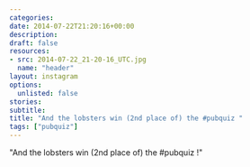 ```yaml
---
categories:
date: 2014-07-22T21:20:16+00:00
description:
draft: false
resources:
- src: 2014-07-22_21-20-16_UTC.jpg
  name: "header"
layout: instagram
options:
  unlisted: false
stories:
subtitle:
title: "And the lobsters win (2nd place of) the #pubquiz "
tags: ["pubquiz"]
---
```


"And the lobsters win (2nd place of) the #pubquiz !"

